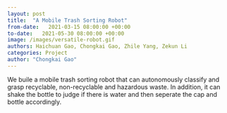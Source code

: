 ```yaml
---
layout: post
title:  "A Mobile Trash Sorting Robot"
from-date:   2021-03-15 08:00:00 +00:00
to-date:   2021-05-30 08:00:00 +00:00
image: /images/versatile-robot.gif
authors: Haichuan Gao, Chongkai Gao, Zhile Yang, Zekun Li
categories: Project
author: "Chongkai Gao"
---
```

We buile a mobile trash sorting robot that can autonomously classify and grasp recyclable, non-recyclable and hazardous waste. In addition, it can shake the bottle to judge if there is water and then seperate the cap and bottle accordingly.
